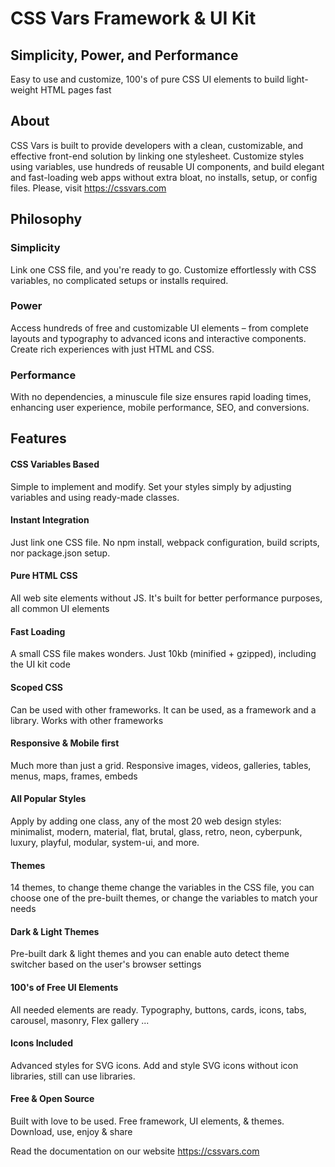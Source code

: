 # CSS Vars Framework & UI Kit
## Simplicity, Power, and Performance
 Easy to use and customize, 100's of pure CSS UI elements to build light-weight HTML pages fast



## About
CSS Vars is built to provide developers with a clean, customizable, and effective front-end solution by linking one stylesheet. Customize styles using variables, use hundreds of reusable UI components, and build elegant and fast-loading web apps without extra bloat, no installs, setup, or config files.
Please, visit https://cssvars.com


## Philosophy
### Simplicity
Link one CSS file, and you're ready to go. Customize effortlessly with CSS variables, no complicated setups or installs required.

### Power
Access hundreds of free and customizable UI elements – from complete layouts and typography to advanced icons and interactive components. Create rich experiences with just HTML and CSS.

### Performance
With no dependencies, a minuscule file size ensures rapid loading times, enhancing user experience, mobile performance, SEO, and conversions.


## Features
#### CSS Variables Based
Simple to implement and modify. Set your styles simply by adjusting variables and using ready-made classes.

#### Instant Integration
Just link one CSS file. No npm install, webpack configuration, build scripts, nor package.json setup.

#### Pure HTML CSS
All web site elements without JS. It's built for better performance purposes, all common UI elements

#### Fast Loading
A small CSS file makes wonders. Just 10kb (minified + gzipped), including the UI kit code

#### Scoped CSS
Can be used with other frameworks. It can be used, as a framework and a library. Works with other frameworks

#### Responsive & Mobile first
Much more than just a grid. Responsive images, videos, galleries, tables, menus, maps, frames, embeds

#### All Popular Styles
Apply by adding one class, any of the most 20 web design styles: minimalist, modern, material, flat, brutal, glass, retro, neon, cyberpunk, luxury, playful, modular, system-ui, and more.
#### Themes
14 themes, to change theme change the variables in the CSS file, you can choose one of the pre-built themes, or change the variables to match your needs

#### Dark & Light Themes
Pre-built dark & light themes and you can enable auto detect theme switcher based on the user's browser settings

#### 100's of Free UI Elements
All needed elements are ready. Typography, buttons, cards, icons, tabs, carousel, masonry, Flex gallery ...

#### Icons Included
Advanced styles for SVG icons. Add and style SVG icons without icon libraries, still can use libraries.

#### Free & Open Source
Built with love to be used. Free framework, UI elements, & themes. Download, use, enjoy & share


Read the documentation on our website https://cssvars.com